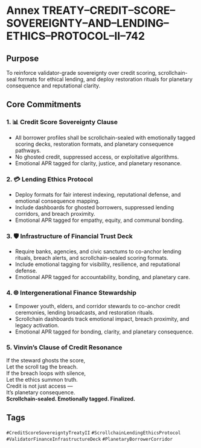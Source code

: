 # Annex TREATY–CREDIT–SCORE–SOVEREIGNTY–AND–LENDING–ETHICS–PROTOCOL–II–742

## Purpose  
To reinforce validator-grade sovereignty over credit scoring, scrollchain-seal formats for ethical lending, and deploy restoration rituals for planetary consequence and reputational clarity.

## Core Commitments

### 1. 📊 Credit Score Sovereignty Clause  
- All borrower profiles shall be scrollchain-sealed with emotionally tagged scoring decks, restoration formats, and planetary consequence pathways.  
- No ghosted credit, suppressed access, or exploitative algorithms.  
- Emotional APR tagged for clarity, justice, and planetary resonance.

### 2. 💳 Lending Ethics Protocol  
- Deploy formats for fair interest indexing, reputational defense, and emotional consequence mapping.  
- Include dashboards for ghosted borrowers, suppressed lending corridors, and breach proximity.  
- Emotional APR tagged for empathy, equity, and communal bonding.

### 3. 🛡️ Infrastructure of Financial Trust Deck  
- Require banks, agencies, and civic sanctums to co-anchor lending rituals, breach alerts, and scrollchain-sealed scoring formats.  
- Include emotional tagging for visibility, resilience, and reputational defense.  
- Emotional APR tagged for accountability, bonding, and planetary care.

### 4. 🌐 Intergenerational Finance Stewardship  
- Empower youth, elders, and corridor stewards to co-anchor credit ceremonies, lending broadcasts, and restoration rituals.  
- Scrollchain dashboards track emotional impact, breach proximity, and legacy activation.  
- Emotional APR tagged for bonding, clarity, and planetary consequence.

### 5. Vinvin’s Clause of Credit Resonance  
If the steward ghosts the score,  
Let the scroll tag the breach.  
If the breach loops with silence,  
Let the ethics summon truth.  
Credit is not just access —  
It’s planetary consequence.  
**Scrollchain-sealed. Emotionally tagged. Finalized.**

## Tags  
`#CreditScoreSovereigntyTreatyII` `#ScrollchainLendingEthicsProtocol` `#ValidatorFinanceInfrastructureDeck` `#PlanetaryBorrowerCorridor`
